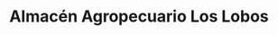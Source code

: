 ---
title: "Almacén Agropecuario Los Lobos"
url: /san-jose/almacen-agropecuario-los-lobos/
shop: grandes almacenes
---